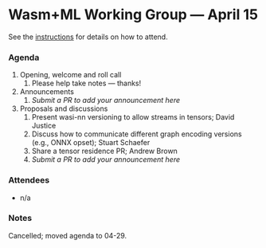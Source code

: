 # Wasm+ML Working Group &mdash; April 15

See the [instructions](../README.md) for details on how to attend.

### Agenda

1. Opening, welcome and roll call
    1. Please help take notes &mdash; thanks!
1. Announcements
    1. _Submit a PR to add your announcement here_
1. Proposals and discussions
    1. Present wasi-nn versioning to allow streams in tensors; David Justice
    1. Discuss how to communicate different graph encoding versions (e.g., ONNX opset); Stuart
       Schaefer
    1. Share a tensor residence PR; Andrew Brown
    1. _Submit a PR to add your announcement here_

### Attendees

- n/a

### Notes

Cancelled; moved agenda to 04-29.
